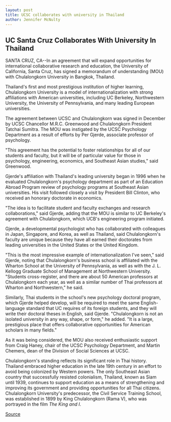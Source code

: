 ```yaml
---
layout: post
title: UCSC collaborates with university in Thailand
author: Jennifer McNulty
---
```


## UC Santa Cruz Collaborates With University In Thailand

SANTA CRUZ, CA--In an agreement that will expand opportunities for international collaborative research and education, the University of California, Santa Cruz, has signed a memorandum of understanding (MOU) with Chulalongkorn University in Bangkok, Thailand.

Thailand's first and most prestigious institution of higher learning, Chulalongkorn University is a model of internationalization with strong affiliations with American universities, including UC Berkeley, Northwestern University, the University of Pennsylvania, and many leading European universities.

The agreement between UCSC and Chulalongkorn was signed in December by UCSC Chancellor M.R.C. Greenwood and Chulalongkorn President Tatchai Sumitra. The MOU was instigated by the UCSC Psychology Department as a result of efforts by Per Gjerde, associate professor of psychology.

"This agreement has the potential to foster relationships for all of our students and faculty, but it will be of particular value for those in psychology, engineering, economics, and Southeast Asian studies," said Greenwood.

Gjerde's affiliation with Thailand's leading university began in 1996 when he evaluated Chulalongkorn's psychology department as part of an Education Abroad Program review of psychology programs at Southeast Asian universities. His visit followed closely a visit by President Bill Clinton, who received an honorary doctorate in economics.

"The idea is to facilitate student and faculty exchanges and research collaborations," said Gjerde, adding that the MOU is similar to UC Berkeley's agreement with Chulalongkorn, which UCB's engineering program initiated.

Gjerde, a developmental psychologist who has collaborated with colleagues in Japan, Singapore, and Korea, as well as Thailand, said Chulalongkorn's faculty are unique because they have all earned their doctorates from leading universities in the United States or the United Kingdom.

"This is the most impressive example of internationalization I've seen," said Gjerde, noting that Chulalongkorn's business school is affiliated with the Wharton School at the University of Pennsylvania, as well as with the J. L. Kellogg Graduate School of Management at Northwestern University. "Students cross-register, and there are about 50 American professors at Chulalongkorn each year, as well as a similar number of Thai professors at Wharton and Northwestern," he said.

Similarly, Thai students in the school's new psychology doctoral program, which Gjerde helped develop, will be required to meet the same English-language standard that UC requires of its foreign students, and they will write their doctoral theses in English, said Gjerde. "Chulalongkorn is not an isolated university in any way, shape, or form," he added. "It is a large, prestigious place that offers collaborative opportunities for American scholars in many fields."

As it was being considered, the MOU also received enthusiastic support from Craig Haney, chair of the UCSC Psychology Department, and Martin Chemers, dean of the Division of Social Sciences at UCSC.

Chulalongkorn's standing reflects its significant role in Thai history. Thailand embraced higher education in the late 19th century in an effort to avoid being colonized by Western powers. The only Southeast Asian country that successfully resisted colonialism, Thailand, known as Siam until 1939, continues to support education as a means of strengthening and improving its government and providing opportunities for all Thai citizens. Chulalongkorn University's predecessor, the Civil Service Training School, was established in 1899 by King Chulalongkorn (Rama V), who was portrayed in the film _The King and I_. 

[Source](http://www1.ucsc.edu/news_events/press_releases/01-02/thailand.html "Permalink to UCSC Press Release:UCSC collaborates with university in Thailand") 